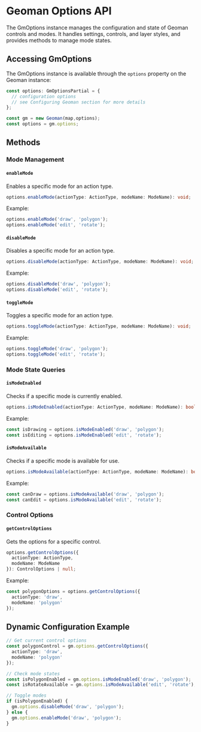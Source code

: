 
# Geoman Options API

The GmOptions instance manages the configuration and state of Geoman controls and modes. It handles settings, controls, and layer styles, and provides methods to manage mode states.

## Accessing GmOptions

The GmOptions instance is available through the `options` property on the Geoman instance:

```typescript
const options: GmOptionsPartial = {
  // configuration options
  // see Configuring Geoman section for more details
};

const gm = new Geoman(map,options);
const options = gm.options;
```

## Methods

### Mode Management

#### `enableMode`
Enables a specific mode for an action type.
```typescript
options.enableMode(actionType: ActionType, modeName: ModeName): void;
```

Example:
```typescript
options.enableMode('draw', 'polygon');
options.enableMode('edit', 'rotate');
```

#### `disableMode`
Disables a specific mode for an action type.
```typescript
options.disableMode(actionType: ActionType, modeName: ModeName): void;
```

Example:
```typescript
options.disableMode('draw', 'polygon');
options.disableMode('edit', 'rotate');
```

#### `toggleMode`
Toggles a specific mode for an action type.
```typescript
options.toggleMode(actionType: ActionType, modeName: ModeName): void;
```

Example:
```typescript
options.toggleMode('draw', 'polygon');
options.toggleMode('edit', 'rotate');
```

### Mode State Queries

#### `isModeEnabled`
Checks if a specific mode is currently enabled.
```typescript
options.isModeEnabled(actionType: ActionType, modeName: ModeName): boolean;
```

Example:
```typescript
const isDrawing = options.isModeEnabled('draw', 'polygon');
const isEditing = options.isModeEnabled('edit', 'rotate');
```

#### `isModeAvailable`
Checks if a specific mode is available for use.
```typescript
options.isModeAvailable(actionType: ActionType, modeName: ModeName): boolean;
```

Example:
```typescript
const canDraw = options.isModeAvailable('draw', 'polygon');
const canEdit = options.isModeAvailable('edit', 'rotate');
```

### Control Options

#### `getControlOptions`
Gets the options for a specific control.
```typescript
options.getControlOptions({
  actionType: ActionType,
  modeName: ModeName
}): ControlOptions | null;
```

Example:
```typescript
const polygonOptions = options.getControlOptions({
  actionType: 'draw',
  modeName: 'polygon'
});
```

## Dynamic Configuration Example

```typescript
// Get current control options
const polygonControl = gm.options.getControlOptions({
  actionType: 'draw',
  modeName: 'polygon'
});

// Check mode states
const isPolygonEnabled = gm.options.isModeEnabled('draw', 'polygon');
const isRotateAvailable = gm.options.isModeAvailable('edit', 'rotate');

// Toggle modes
if (isPolygonEnabled) {
  gm.options.disableMode('draw', 'polygon');
} else {
  gm.options.enableMode('draw', 'polygon');
}

```